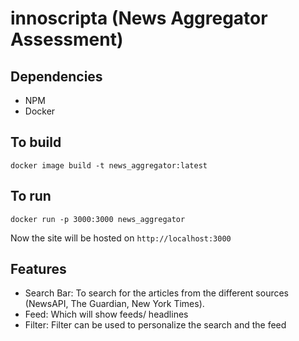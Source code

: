 # innoscripta (News Aggregator Assessment)

## Dependencies
- NPM
- Docker

## To build
```
docker image build -t news_aggregator:latest
```

## To run
```
docker run -p 3000:3000 news_aggregator
```
Now the site will be hosted on `http://localhost:3000`

## Features
- Search Bar: To search for the articles from the different sources (NewsAPI, The Guardian, New York Times).
- Feed: Which will show feeds/ headlines
- Filter: Filter can be used to personalize the search and the feed
